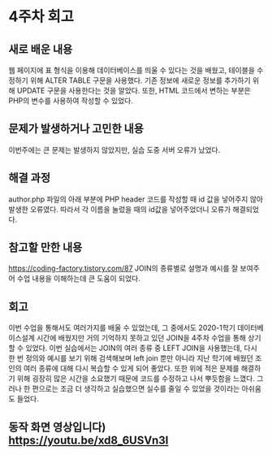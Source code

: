 # 4주차 회고

## 새로 배운 내용
웹 페이지에 표 형식을 이용해 데이터베이스를 띄울 수 있다는 것을 배웠고, 테이블을 수정하기 위해 ALTER TABLE 구문을 사용했다. 기존 정보에 새로운 정보를 추가하기 위해 UPDATE 구문을 사용한다는 것을 알았다. 또한, HTML 코드에서 변하는 부분은 PHP의 변수를 사용하여 작성할 수 있었다.

## 문제가 발생하거나 고민한 내용
이번주에는 큰 문제는 발생하지 않았지만, 실습 도중 서버 오류가 났었다.

## 해결 과정
author.php 파일의 아래 부분에 PHP header 코드를 작성할 때 id 값을 넣어주지 않아 발생한 오류였다. 따라서 각 이름을 눌렀을 때의 id값을 넣어주었더니 오류가 해결되었다.

## 참고할 만한 내용
https://coding-factory.tistory.com/87
JOIN의 종류별로 설명과 예시를 잘 보여주어 수업 내용을 이해하는데 큰 도움이 되었다.

## 회고
이번 수업을 통해서도 여러가지를 배울 수 있었는데, 그 중에서도 2020-1학기 데이터베이스설계 시간에 배웠지만 거의 기억하지 못하고 있던 JOIN을 4주차 수업을 통해 상기할 수 있었다. 이번 실습에서는 JOIN의 여러 종류 중 LEFT JOIN을 사용했는데, 다시 한 번 정의와 예시를 보기 위해 검색해보며 left join 뿐만 아니라 지난 학기에 배웠던 조인의 여러 종류에 대해 다시 복습할 수 있게 되어 좋았다. 또한 위에 적은 문제를 해결하기 위해 굉장히 많은 시간을 소요했기 때문에 코드를 수정하고 나서 뿌듯함을 느꼈다. 그러나 한 편으로는 조금 더 생각하고 실습했으면 실수를 줄일 수 있었을 것이라는 아쉬움도 들었다. 

## 동작 화면 영상입니다) https://youtu.be/xd8_6USVn3I
